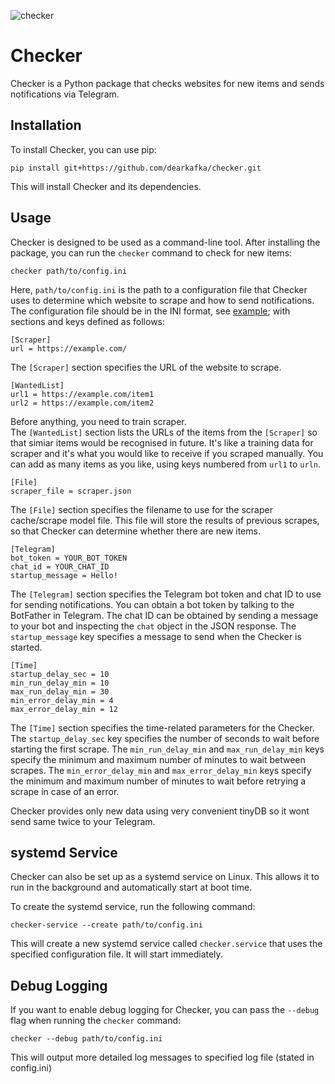 ![checker](https://socialify.git.ci/dearkafka/checker/image?description=1&descriptionEditable=Blazingly%20simple%20scrape%2C%20compare%20with%20db%2C%20notify%20for%20any%20website&font=Jost&language=1&name=1&owner=1&pattern=Diagonal%20Stripes&theme=Light)
# Checker

Checker is a Python package that checks websites for new items and sends notifications via Telegram.

## Installation

To install Checker, you can use pip:

```
pip install git+https://github.com/dearkafka/checker.git
```

This will install Checker and its dependencies.

## Usage

Checker is designed to be used as a command-line tool. After installing the package, you can run the `checker` command to check for new items:

```
checker path/to/config.ini
```

Here, `path/to/config.ini` is the path to a configuration file that Checker uses to determine which website to scrape and how to send notifications. The configuration file should be in the INI format, see [example](.config.ini); with sections and keys defined as follows:

```
[Scraper]
url = https://example.com/
```

The `[Scraper]` section specifies the URL of the website to scrape.

```
[WantedList]
url1 = https://example.com/item1
url2 = https://example.com/item2
```

Before anything, you need to train scraper.  
The `[WantedList]` section lists the URLs of the items from the `[Scraper]` so that simiar items would be recognised in future. It's like a training data for scraper and it's what you would like to receive if you scraped manually. You can add as many items as you like, using keys numbered from `url1` to `urln`.

```
[File]
scraper_file = scraper.json
```

The `[File]` section specifies the filename to use for the scraper cache/scrape model file. This file will store the results of previous scrapes, so that Checker can determine whether there are new items.

```
[Telegram]
bot_token = YOUR_BOT_TOKEN
chat_id = YOUR_CHAT_ID
startup_message = Hello!
```

The `[Telegram]` section specifies the Telegram bot token and chat ID to use for sending notifications. You can obtain a bot token by talking to the BotFather in Telegram. The chat ID can be obtained by sending a message to your bot and inspecting the `chat` object in the JSON response. The `startup_message` key specifies a message to send when the Checker is started.

```
[Time]
startup_delay_sec = 10
min_run_delay_min = 10
max_run_delay_min = 30
min_error_delay_min = 4
max_error_delay_min = 12
```

The `[Time]` section specifies the time-related parameters for the Checker. The `startup_delay_sec` key specifies the number of seconds to wait before starting the first scrape. The `min_run_delay_min` and `max_run_delay_min` keys specify the minimum and maximum number of minutes to wait between scrapes. The `min_error_delay_min` and `max_error_delay_min` keys specify the minimum and maximum number of minutes to wait before retrying a scrape in case of an error.

Checker provides only new data using very convenient tinyDB so it wont send same twice to your Telegram.

## systemd Service

Checker can also be set up as a systemd service on Linux. This allows it to run in the background and automatically start at boot time.

To create the systemd service, run the following command:

```
checker-service --create path/to/config.ini
```

This will create a new systemd service called `checker.service` that uses the specified configuration file. It will start immediately.

## Debug Logging

If you want to enable debug logging for Checker, you can pass the `--debug` flag when running the `checker` command:

```
checker --debug path/to/config.ini
```

This will output more detailed log messages to specified log file (stated in config.ini)
